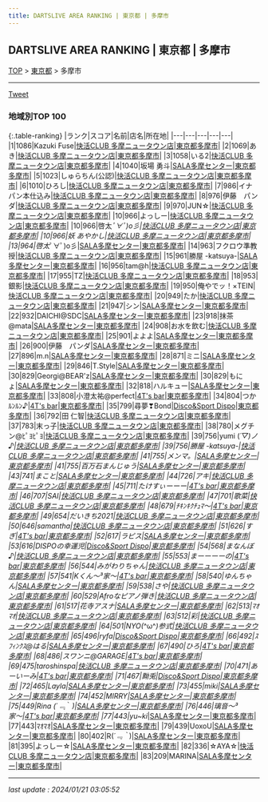 ```yaml
---
title: DARTSLIVE AREA RANKING | 東京都 | 多摩市
---
```

## DARTSLIVE AREA RANKING | 東京都 | 多摩市

[TOP](/darts/rank/) > [東京都](/darts/rank/東京都/) > 多摩市

___

<a href="https://twitter.com/share?ref_src=twsrc%5Etfw" data-text="DARTSLIVE AREA RANKING | 東京都多摩市" class="twitter-share-button" data-via="DARTSLIVE" data-hashtags="DARTSLIVE" data-related="DARTSLIVE" data-show-count="false">Tweet</a>

### 地域別TOP 100

{:.table-ranking}
|ランク|スコア|名前|店名|所在地|
|---|---|---|---|---|
|1|1086|Kazuki Fuse|<a href="https://search.dartslive.com/jp/shop/6df17e94068f8df528032249b44395af">快活CLUB 多摩ニュータウン店</a>|<a href="/darts/rank/東京都/多摩市">東京都多摩市</a>|
|2|1069|あき|<a href="https://search.dartslive.com/jp/shop/6df17e94068f8df528032249b44395af">快活CLUB 多摩ニュータウン店</a>|<a href="/darts/rank/東京都/多摩市">東京都多摩市</a>|
|3|1058|いる2|<a href="https://search.dartslive.com/jp/shop/6df17e94068f8df528032249b44395af">快活CLUB 多摩ニュータウン店</a>|<a href="/darts/rank/東京都/多摩市">東京都多摩市</a>|
|4|1040|坂場 勇斗|<a href="https://search.dartslive.com/jp/shop/a3b2858d31418a2f0d9b047a20a7ba1e">SALA多摩センター</a>|<a href="/darts/rank/東京都/多摩市">東京都多摩市</a>|
|5|1023|しゅらちん(公認)|<a href="https://search.dartslive.com/jp/shop/6df17e94068f8df528032249b44395af">快活CLUB 多摩ニュータウン店</a>|<a href="/darts/rank/東京都/多摩市">東京都多摩市</a>|
|6|1010|ひろし|<a href="https://search.dartslive.com/jp/shop/6df17e94068f8df528032249b44395af">快活CLUB 多摩ニュータウン店</a>|<a href="/darts/rank/東京都/多摩市">東京都多摩市</a>|
|7|986|イナパン本仕込み|<a href="https://search.dartslive.com/jp/shop/6df17e94068f8df528032249b44395af">快活CLUB 多摩ニュータウン店</a>|<a href="/darts/rank/東京都/多摩市">東京都多摩市</a>|
|8|976|伊藤　パンダ|<a href="https://search.dartslive.com/jp/shop/6df17e94068f8df528032249b44395af">快活CLUB 多摩ニュータウン店</a>|<a href="/darts/rank/東京都/多摩市">東京都多摩市</a>|
|9|970|JUN☆|<a href="https://search.dartslive.com/jp/shop/6df17e94068f8df528032249b44395af">快活CLUB 多摩ニュータウン店</a>|<a href="/darts/rank/東京都/多摩市">東京都多摩市</a>|
|10|966|よっしー|<a href="https://search.dartslive.com/jp/shop/6df17e94068f8df528032249b44395af">快活CLUB 多摩ニュータウン店</a>|<a href="/darts/rank/東京都/多摩市">東京都多摩市</a>|
|10|966|啓太*ﾟ∀ﾟ)o彡|<a href="https://search.dartslive.com/jp/shop/6df17e94068f8df528032249b44395af">快活CLUB 多摩ニュータウン店</a>|<a href="/darts/rank/東京都/多摩市">東京都多摩市</a>|
|10|966|妖 あやかし|<a href="https://search.dartslive.com/jp/shop/6df17e94068f8df528032249b44395af">快活CLUB 多摩ニュータウン店</a>|<a href="/darts/rank/東京都/多摩市">東京都多摩市</a>|
|13|964|啓太*ﾟ∀ﾟ)o彡|<a href="https://search.dartslive.com/jp/shop/a3b2858d31418a2f0d9b047a20a7ba1e">SALA多摩センター</a>|<a href="/darts/rank/東京都/多摩市">東京都多摩市</a>|
|14|963|フクロウ準教授|<a href="https://search.dartslive.com/jp/shop/6df17e94068f8df528032249b44395af">快活CLUB 多摩ニュータウン店</a>|<a href="/darts/rank/東京都/多摩市">東京都多摩市</a>|
|15|961|勝屋 -katsuya-|<a href="https://search.dartslive.com/jp/shop/a3b2858d31418a2f0d9b047a20a7ba1e">SALA多摩センター</a>|<a href="/darts/rank/東京都/多摩市">東京都多摩市</a>|
|16|956|tam@h|<a href="https://search.dartslive.com/jp/shop/6df17e94068f8df528032249b44395af">快活CLUB 多摩ニュータウン店</a>|<a href="/darts/rank/東京都/多摩市">東京都多摩市</a>|
|17|955|TZ|<a href="https://search.dartslive.com/jp/shop/6df17e94068f8df528032249b44395af">快活CLUB 多摩ニュータウン店</a>|<a href="/darts/rank/東京都/多摩市">東京都多摩市</a>|
|18|953|銀影|<a href="https://search.dartslive.com/jp/shop/6df17e94068f8df528032249b44395af">快活CLUB 多摩ニュータウン店</a>|<a href="/darts/rank/東京都/多摩市">東京都多摩市</a>|
|19|950|俺やでッ！×TEIN|<a href="https://search.dartslive.com/jp/shop/6df17e94068f8df528032249b44395af">快活CLUB 多摩ニュータウン店</a>|<a href="/darts/rank/東京都/多摩市">東京都多摩市</a>|
|20|949|たか|<a href="https://search.dartslive.com/jp/shop/6df17e94068f8df528032249b44395af">快活CLUB 多摩ニュータウン店</a>|<a href="/darts/rank/東京都/多摩市">東京都多摩市</a>|
|21|947|シン|<a href="https://search.dartslive.com/jp/shop/a3b2858d31418a2f0d9b047a20a7ba1e">SALA多摩センター</a>|<a href="/darts/rank/東京都/多摩市">東京都多摩市</a>|
|22|932|DAICHI@SDC|<a href="https://search.dartslive.com/jp/shop/a3b2858d31418a2f0d9b047a20a7ba1e">SALA多摩センター</a>|<a href="/darts/rank/東京都/多摩市">東京都多摩市</a>|
|23|918|抹茶@mata|<a href="https://search.dartslive.com/jp/shop/a3b2858d31418a2f0d9b047a20a7ba1e">SALA多摩センター</a>|<a href="/darts/rank/東京都/多摩市">東京都多摩市</a>|
|24|908|お水を飲む|<a href="https://search.dartslive.com/jp/shop/6df17e94068f8df528032249b44395af">快活CLUB 多摩ニュータウン店</a>|<a href="/darts/rank/東京都/多摩市">東京都多摩市</a>|
|25|901|よよよ|<a href="https://search.dartslive.com/jp/shop/a3b2858d31418a2f0d9b047a20a7ba1e">SALA多摩センター</a>|<a href="/darts/rank/東京都/多摩市">東京都多摩市</a>|
|26|900|伊藤　パンダ|<a href="https://search.dartslive.com/jp/shop/a3b2858d31418a2f0d9b047a20a7ba1e">SALA多摩センター</a>|<a href="/darts/rank/東京都/多摩市">東京都多摩市</a>|
|27|896|m.n|<a href="https://search.dartslive.com/jp/shop/a3b2858d31418a2f0d9b047a20a7ba1e">SALA多摩センター</a>|<a href="/darts/rank/東京都/多摩市">東京都多摩市</a>|
|28|871|ミニ|<a href="https://search.dartslive.com/jp/shop/a3b2858d31418a2f0d9b047a20a7ba1e">SALA多摩センター</a>|<a href="/darts/rank/東京都/多摩市">東京都多摩市</a>|
|29|846|T.Style|<a href="https://search.dartslive.com/jp/shop/a3b2858d31418a2f0d9b047a20a7ba1e">SALA多摩センター</a>|<a href="/darts/rank/東京都/多摩市">東京都多摩市</a>|
|30|829|Georgi@BEAR&#x27;z|<a href="https://search.dartslive.com/jp/shop/a3b2858d31418a2f0d9b047a20a7ba1e">SALA多摩センター</a>|<a href="/darts/rank/東京都/多摩市">東京都多摩市</a>|
|30|829|もにょ|<a href="https://search.dartslive.com/jp/shop/a3b2858d31418a2f0d9b047a20a7ba1e">SALA多摩センター</a>|<a href="/darts/rank/東京都/多摩市">東京都多摩市</a>|
|32|818|ハルキュー|<a href="https://search.dartslive.com/jp/shop/a3b2858d31418a2f0d9b047a20a7ba1e">SALA多摩センター</a>|<a href="/darts/rank/東京都/多摩市">東京都多摩市</a>|
|33|808|小澄太祐@perfect|<a href="https://search.dartslive.com/jp/shop/3b2fd56b7e91641a0d9b047a20a7ba1e">4T's bar</a>|<a href="/darts/rank/東京都/多摩市">東京都多摩市</a>|
|34|804|つかﾙﾝﾙﾝ♪|<a href="https://search.dartslive.com/jp/shop/3b2fd56b7e91641a0d9b047a20a7ba1e">4T's bar</a>|<a href="/darts/rank/東京都/多摩市">東京都多摩市</a>|
|35|799|尋夢❣Bond|<a href="https://search.dartslive.com/jp/shop/a31d5de6a522de450d9b047a20a7ba1e">Disco&Sport Dispo</a>|<a href="/darts/rank/東京都/多摩市">東京都多摩市</a>|
|36|792|田 仁智|<a href="https://search.dartslive.com/jp/shop/6df17e94068f8df528032249b44395af">快活CLUB 多摩ニュータウン店</a>|<a href="/darts/rank/東京都/多摩市">東京都多摩市</a>|
|37|783|末っ子|<a href="https://search.dartslive.com/jp/shop/6df17e94068f8df528032249b44395af">快活CLUB 多摩ニュータウン店</a>|<a href="/darts/rank/東京都/多摩市">東京都多摩市</a>|
|38|780|メグチン@ﾋﾟﾖﾋﾟﾖ|<a href="https://search.dartslive.com/jp/shop/6df17e94068f8df528032249b44395af">快活CLUB 多摩ニュータウン店</a>|<a href="/darts/rank/東京都/多摩市">東京都多摩市</a>|
|39|756|yumi (*´▽)ノ♪|<a href="https://search.dartslive.com/jp/shop/6df17e94068f8df528032249b44395af">快活CLUB 多摩ニュータウン店</a>|<a href="/darts/rank/東京都/多摩市">東京都多摩市</a>|
|39|756|勝屋 -katsuya-|<a href="https://search.dartslive.com/jp/shop/6df17e94068f8df528032249b44395af">快活CLUB 多摩ニュータウン店</a>|<a href="/darts/rank/東京都/多摩市">東京都多摩市</a>|
|41|755|メンマ。|<a href="https://search.dartslive.com/jp/shop/a3b2858d31418a2f0d9b047a20a7ba1e">SALA多摩センター</a>|<a href="/darts/rank/東京都/多摩市">東京都多摩市</a>|
|41|755|百万石まんじゅう|<a href="https://search.dartslive.com/jp/shop/a3b2858d31418a2f0d9b047a20a7ba1e">SALA多摩センター</a>|<a href="/darts/rank/東京都/多摩市">東京都多摩市</a>|
|43|741|まこと|<a href="https://search.dartslive.com/jp/shop/a3b2858d31418a2f0d9b047a20a7ba1e">SALA多摩センター</a>|<a href="/darts/rank/東京都/多摩市">東京都多摩市</a>|
|44|726|アキ|<a href="https://search.dartslive.com/jp/shop/6df17e94068f8df528032249b44395af">快活CLUB 多摩ニュータウン店</a>|<a href="/darts/rank/東京都/多摩市">東京都多摩市</a>|
|45|711|たけすぃーーー|<a href="https://search.dartslive.com/jp/shop/3b2fd56b7e91641a0d9b047a20a7ba1e">4T's bar</a>|<a href="/darts/rank/東京都/多摩市">東京都多摩市</a>|
|46|707|SAI|<a href="https://search.dartslive.com/jp/shop/6df17e94068f8df528032249b44395af">快活CLUB 多摩ニュータウン店</a>|<a href="/darts/rank/東京都/多摩市">東京都多摩市</a>|
|47|701|歌菜|<a href="https://search.dartslive.com/jp/shop/6df17e94068f8df528032249b44395af">快活CLUB 多摩ニュータウン店</a>|<a href="/darts/rank/東京都/多摩市">東京都多摩市</a>|
|48|679|ﾁｷﾝｷｸﾁｭﾏ〜|<a href="https://search.dartslive.com/jp/shop/3b2fd56b7e91641a0d9b047a20a7ba1e">4T's bar</a>|<a href="/darts/rank/東京都/多摩市">東京都多摩市</a>|
|49|654|だいきち2021|<a href="https://search.dartslive.com/jp/shop/6df17e94068f8df528032249b44395af">快活CLUB 多摩ニュータウン店</a>|<a href="/darts/rank/東京都/多摩市">東京都多摩市</a>|
|50|646|samantha|<a href="https://search.dartslive.com/jp/shop/6df17e94068f8df528032249b44395af">快活CLUB 多摩ニュータウン店</a>|<a href="/darts/rank/東京都/多摩市">東京都多摩市</a>|
|51|626|すぎ|<a href="https://search.dartslive.com/jp/shop/3b2fd56b7e91641a0d9b047a20a7ba1e">4T's bar</a>|<a href="/darts/rank/東京都/多摩市">東京都多摩市</a>|
|52|617|ラピス|<a href="https://search.dartslive.com/jp/shop/a3b2858d31418a2f0d9b047a20a7ba1e">SALA多摩センター</a>|<a href="/darts/rank/東京都/多摩市">東京都多摩市</a>|
|53|616|DISPOの幸運児|<a href="https://search.dartslive.com/jp/shop/a31d5de6a522de450d9b047a20a7ba1e">Disco&Sport Dispo</a>|<a href="/darts/rank/東京都/多摩市">東京都多摩市</a>|
|54|568|まなんぼ♪|<a href="https://search.dartslive.com/jp/shop/6df17e94068f8df528032249b44395af">快活CLUB 多摩ニュータウン店</a>|<a href="/darts/rank/東京都/多摩市">東京都多摩市</a>|
|55|553|まーーーーの|<a href="https://search.dartslive.com/jp/shop/3b2fd56b7e91641a0d9b047a20a7ba1e">4T's bar</a>|<a href="/darts/rank/東京都/多摩市">東京都多摩市</a>|
|56|544|みがわりちゃん|<a href="https://search.dartslive.com/jp/shop/6df17e94068f8df528032249b44395af">快活CLUB 多摩ニュータウン店</a>|<a href="/darts/rank/東京都/多摩市">東京都多摩市</a>|
|57|541|Kくん～³家～|<a href="https://search.dartslive.com/jp/shop/3b2fd56b7e91641a0d9b047a20a7ba1e">4T's bar</a>|<a href="/darts/rank/東京都/多摩市">東京都多摩市</a>|
|58|540|ゆんちゃん|<a href="https://search.dartslive.com/jp/shop/a3b2858d31418a2f0d9b047a20a7ba1e">SALA多摩センター</a>|<a href="/darts/rank/東京都/多摩市">東京都多摩市</a>|
|59|538|さや|<a href="https://search.dartslive.com/jp/shop/6df17e94068f8df528032249b44395af">快活CLUB 多摩ニュータウン店</a>|<a href="/darts/rank/東京都/多摩市">東京都多摩市</a>|
|60|529|Afroなピアノ弾き|<a href="https://search.dartslive.com/jp/shop/6df17e94068f8df528032249b44395af">快活CLUB 多摩ニュータウン店</a>|<a href="/darts/rank/東京都/多摩市">東京都多摩市</a>|
|61|517|花寺アスナ|<a href="https://search.dartslive.com/jp/shop/a3b2858d31418a2f0d9b047a20a7ba1e">SALA多摩センター</a>|<a href="/darts/rank/東京都/多摩市">東京都多摩市</a>|
|62|513|ﾏｵﾏｵ|<a href="https://search.dartslive.com/jp/shop/6df17e94068f8df528032249b44395af">快活CLUB 多摩ニュータウン店</a>|<a href="/darts/rank/東京都/多摩市">東京都多摩市</a>|
|63|512|彩|<a href="https://search.dartslive.com/jp/shop/6df17e94068f8df528032249b44395af">快活CLUB 多摩ニュータウン店</a>|<a href="/darts/rank/東京都/多摩市">東京都多摩市</a>|
|64|501|NYO(*^ω^*)参式|<a href="https://search.dartslive.com/jp/shop/6df17e94068f8df528032249b44395af">快活CLUB 多摩ニュータウン店</a>|<a href="/darts/rank/東京都/多摩市">東京都多摩市</a>|
|65|496|ryfa|<a href="https://search.dartslive.com/jp/shop/a31d5de6a522de450d9b047a20a7ba1e">Disco&Sport Dispo</a>|<a href="/darts/rank/東京都/多摩市">東京都多摩市</a>|
|66|492|ｽﾌｨﾝｸｽ@はる|<a href="https://search.dartslive.com/jp/shop/a3b2858d31418a2f0d9b047a20a7ba1e">SALA多摩センター</a>|<a href="/darts/rank/東京都/多摩市">東京都多摩市</a>|
|67|490|ひろ|<a href="https://search.dartslive.com/jp/shop/3b2fd56b7e91641a0d9b047a20a7ba1e">4T's bar</a>|<a href="/darts/rank/東京都/多摩市">東京都多摩市</a>|
|68|486|スワンニ@GARAGE|<a href="https://search.dartslive.com/jp/shop/3b2fd56b7e91641a0d9b047a20a7ba1e">4T's bar</a>|<a href="/darts/rank/東京都/多摩市">東京都多摩市</a>|
|69|475|taroshinspa|<a href="https://search.dartslive.com/jp/shop/6df17e94068f8df528032249b44395af">快活CLUB 多摩ニュータウン店</a>|<a href="/darts/rank/東京都/多摩市">東京都多摩市</a>|
|70|471|あーいーみ|<a href="https://search.dartslive.com/jp/shop/3b2fd56b7e91641a0d9b047a20a7ba1e">4T's bar</a>|<a href="/darts/rank/東京都/多摩市">東京都多摩市</a>|
|71|467|黝兎|<a href="https://search.dartslive.com/jp/shop/a31d5de6a522de450d9b047a20a7ba1e">Disco&Sport Dispo</a>|<a href="/darts/rank/東京都/多摩市">東京都多摩市</a>|
|72|465|Layla|<a href="https://search.dartslive.com/jp/shop/a3b2858d31418a2f0d9b047a20a7ba1e">SALA多摩センター</a>|<a href="/darts/rank/東京都/多摩市">東京都多摩市</a>|
|73|455|miki|<a href="https://search.dartslive.com/jp/shop/a3b2858d31418a2f0d9b047a20a7ba1e">SALA多摩センター</a>|<a href="/darts/rank/東京都/多摩市">東京都多摩市</a>|
|74|452|MIRRY|<a href="https://search.dartslive.com/jp/shop/a3b2858d31418a2f0d9b047a20a7ba1e">SALA多摩センター</a>|<a href="/darts/rank/東京都/多摩市">東京都多摩市</a>|
|75|449|Rina (*´﹃｀*)|<a href="https://search.dartslive.com/jp/shop/a3b2858d31418a2f0d9b047a20a7ba1e">SALA多摩センター</a>|<a href="/darts/rank/東京都/多摩市">東京都多摩市</a>|
|76|446|璃音〜³家〜|<a href="https://search.dartslive.com/jp/shop/3b2fd56b7e91641a0d9b047a20a7ba1e">4T's bar</a>|<a href="/darts/rank/東京都/多摩市">東京都多摩市</a>|
|77|443|yu~ki*|<a href="https://search.dartslive.com/jp/shop/a3b2858d31418a2f0d9b047a20a7ba1e">SALA多摩センター</a>|<a href="/darts/rank/東京都/多摩市">東京都多摩市</a>|
|77|443|ﾏｵﾏｵ|<a href="https://search.dartslive.com/jp/shop/a3b2858d31418a2f0d9b047a20a7ba1e">SALA多摩センター</a>|<a href="/darts/rank/東京都/多摩市">東京都多摩市</a>|
|79|439|UoxoU|<a href="https://search.dartslive.com/jp/shop/a3b2858d31418a2f0d9b047a20a7ba1e">SALA多摩センター</a>|<a href="/darts/rank/東京都/多摩市">東京都多摩市</a>|
|80|402|R(*´﹃｀*)|<a href="https://search.dartslive.com/jp/shop/a3b2858d31418a2f0d9b047a20a7ba1e">SALA多摩センター</a>|<a href="/darts/rank/東京都/多摩市">東京都多摩市</a>|
|81|395|よっしー☆|<a href="https://search.dartslive.com/jp/shop/a3b2858d31418a2f0d9b047a20a7ba1e">SALA多摩センター</a>|<a href="/darts/rank/東京都/多摩市">東京都多摩市</a>|
|82|336|☆AYA☆|<a href="https://search.dartslive.com/jp/shop/6df17e94068f8df528032249b44395af">快活CLUB 多摩ニュータウン店</a>|<a href="/darts/rank/東京都/多摩市">東京都多摩市</a>|
|83|209|MARINA|<a href="https://search.dartslive.com/jp/shop/a3b2858d31418a2f0d9b047a20a7ba1e">SALA多摩センター</a>|<a href="/darts/rank/東京都/多摩市">東京都多摩市</a>|



___

_last update : 2024/01/21 03:05:52_


<script src="https://cdnjs.cloudflare.com/ajax/libs/jquery/3.6.1/jquery.min.js" integrity="sha512-aVKKRRi/Q/YV+4mjoKBsE4x3H+BkegoM/em46NNlCqNTmUYADjBbeNefNxYV7giUp0VxICtqdrbqU7iVaeZNXA==" crossorigin="anonymous" referrerpolicy="no-referrer"></script>
<script src="https://cdnjs.cloudflare.com/ajax/libs/jquery.tablesorter/2.31.3/js/jquery.tablesorter.min.js" integrity="sha512-qzgd5cYSZcosqpzpn7zF2ZId8f/8CHmFKZ8j7mU4OUXTNRd5g+ZHBPsgKEwoqxCtdQvExE5LprwwPAgoicguNg==" crossorigin="anonymous" referrerpolicy="no-referrer"></script>
<link rel="stylesheet" href="https://cdnjs.cloudflare.com/ajax/libs/jquery.tablesorter/2.31.3/css/theme.default.min.css" integrity="sha512-wghhOJkjQX0Lh3NSWvNKeZ0ZpNn+SPVXX1Qyc9OCaogADktxrBiBdKGDoqVUOyhStvMBmJQ8ZdMHiR3wuEq8+w==" crossorigin="anonymous" referrerpolicy="no-referrer" />
<script>
$(function() {
    $(".table-ranking").tablesorter({sortList:[[0, 0]]});
});
</script>

<script async src="https://platform.twitter.com/widgets.js" charset="utf-8"></script>